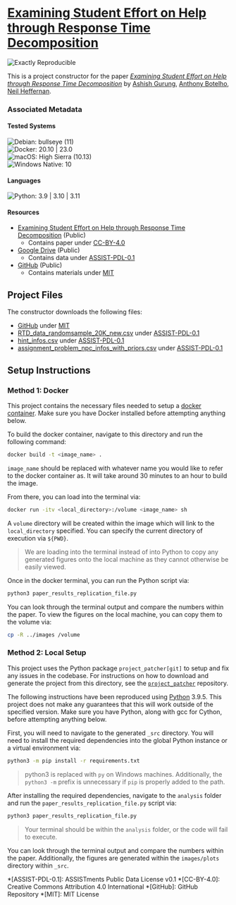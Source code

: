 # [Examining Student Effort on Help through Response Time Decomposition](https://doi.org/10.1145/3448139.3448167)

![Exactly Reproducible](https://img.shields.io/badge/Status-Exactly%20Reproducible-success)

This is a project constructor for the paper [*Examining Student Effort on Help through Response Time Decomposition*](https://doi.org/10.1145/3448139.3448167) by [Ashish Gurung](https://orcid.org/0000-0001-7003-1476), [Anthony Botelho](https://orcid.org/0000-0002-7373-4959), [Neil Heffernan](https://orcid.org/0000-0002-3280-288X).

### Associated Metadata

#### Tested Systems

![Debian: bullseye (11)](https://img.shields.io/badge/Debian-bullseye%20%2811%29-informational)  
![Docker: 20.10 | 23.0](https://img.shields.io/badge/Docker-20.10%20%7C%2023.0-informational)  
![macOS: High Sierra (10.13)](https://img.shields.io/badge/macOS-High%20Sierra%20%2810.13%29-informational)  
![Windows Native: 10](https://img.shields.io/badge/Windows%20Native-10-informational)  

#### Languages
![Python: 3.9 | 3.10 | 3.11](https://img.shields.io/badge/Python-3.9%20%7C%203.10%20%7C%203.11-informational)  

#### Resources

* [Examining Student Effort on Help through Response Time Decomposition](https://doi.org/10.1145/3448139.3448167) (Public)
    * Contains paper under [CC-BY-4.0](https://creativecommons.org/licenses/by/4.0/)
* [Google Drive](https://drive.google.com/drive/folders/1fRhyVEetIsgRdp-B8J5seH64FCHC2HMI) (Public)
    * Contains data under [ASSIST-PDL-0.1](https://docs.google.com/document/d/1qUOWAgdXtBk7vk2ogUZDe4GXGDO-byAx5RJclRJFyDo/edit#heading=h.5iu406k5nt8u)
* [GitHub](https://github.com/AshishJumbo/ResponseTimeDecomposition) (Public)
    * Contains materials under [MIT](https://opensource.org/license/mit/)

## Project Files

The constructor downloads the following files: 
* [GitHub](https://github.com/AshishJumbo/ResponseTimeDecomposition) under [MIT](https://opensource.org/license/mit/)
* [RTD_data_randomsample_20K_new.csv](https://drive.google.com/file/d/1XYqsty-FpvQ6gSaJ3LKvOr3_HBFpO9Cn/view?usp=sharing) under [ASSIST-PDL-0.1](https://docs.google.com/document/d/1qUOWAgdXtBk7vk2ogUZDe4GXGDO-byAx5RJclRJFyDo/edit#heading=h.5iu406k5nt8u)
* [hint_infos.csv](https://drive.google.com/file/d/1mkxPq2XfvngxHnRP9SBC0TJs5Tu38ECk/view?usp=sharing) under [ASSIST-PDL-0.1](https://docs.google.com/document/d/1qUOWAgdXtBk7vk2ogUZDe4GXGDO-byAx5RJclRJFyDo/edit#heading=h.5iu406k5nt8u)
* [assignment_problem_npc_infos_with_priors.csv](https://drive.google.com/file/d/1T4ADTdvS97wMwaB8oiI9zI5cZ3T3x6UQ/view?usp=sharing) under [ASSIST-PDL-0.1](https://docs.google.com/document/d/1qUOWAgdXtBk7vk2ogUZDe4GXGDO-byAx5RJclRJFyDo/edit#heading=h.5iu406k5nt8u)

## Setup Instructions

### Method 1: Docker

This project contains the necessary files needed to setup a [docker container][docker]. Make sure you have Docker installed before attempting anything below. 

To build the docker container, navigate to this directory and run the following command:

```sh
docker build -t <image_name> .
```

`image_name` should be replaced with whatever name you would like to refer to the docker container as. It will take around 30 minutes to an hour to build the image.

From there, you can load into the terminal via:

```sh
docker run -itv <local_directory>:/volume <image_name> sh
```

A `volume` directory will be created within the image which will link to the `local_directory` specified. You can specify the current directory of execution via `${PWD}`.

> We are loading into the terminal instead of into Python to copy any generated figures onto the local machine as they cannot otherwise be easily viewed.

Once in the docker terminal, you can run the Python script via:

```sh
python3 paper_results_replication_file.py
```

You can look through the terminal output and compare the numbers within the paper. To view the figures on the local machine, you can copy them to the volume via:

```sh
cp -R ../images /volume
```

### Method 2: Local Setup

This project uses the Python package `project_patcher[git]` to setup and fix any issues in the codebase. For instructions on how to download and generate the project from this directory, see the [`project_patcher`][project_patcher] repository.

The following instructions have been reproduced using [Python][python] 3.9.5. This project does not make any guarantees that this will work outside of the specified version. Make sure you have Python, along with gcc for Cython, before attempting anything below.

First, you will need to navigate to the generated `_src` directory. You will need to install the required dependencies into the global Python instance or a virtual environment via:

```sh
python3 -m pip install -r requirements.txt
```

> python3 is replaced with `py` on Windows machines. Additionally, the `python3 -m` prefix is unnecessary if `pip` is properly added to the path.

After installing the required dependencies, navigate to the `analysis` folder and run the `paper_results_replication_file.py` script via:

```sh
python3 paper_results_replication_file.py
```

> Your terminal should be within the `analysis` folder, or the code will fail to execute.

You can look through the terminal output and compare the numbers within the paper. Additionally, the figures are generated within the `images/plots` directory within `_src`.

[docker]: https://www.docker.com/
[project_patcher]: https://github.com/ahaim5357/project-patcher
[python]: https://www.python.org/

*[ASSIST-PDL-0.1]: ASSISTments Public Data License v0.1
*[CC-BY-4.0]: Creative Commons Attribution 4.0 International
*[GitHub]: GitHub Repository
*[MIT]: MIT License
